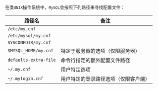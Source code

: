 在类`UNIX`操作系统中，`MySQL`会按照下列路径来寻找配置文件：

| 路径名                | 备注                                 |
| --------------------- | ------------------------------------ |
| `/etc/my.cnf`         |                                      |
| `/etc/mysql/my.cnf`   |                                      |
| `SYSCONFDIR/my.cnf`   |                                      |
| `$MYSQL_HOME/my.cnf`  | 特定于服务器的选项（仅限服务器）     |
| `defaults-extra-file` | 命令行指定的额外配置文件路径         |
| `~/.my.cnf`           | 用户特定选项                         |
| `~/.mylogin.cnf`      | 用户特定的登录路径选项（仅限客户端） |

